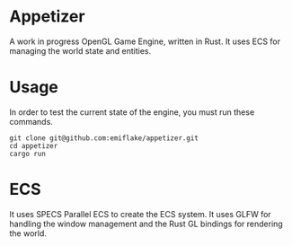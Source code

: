 # Appetizer
A work in progress OpenGL Game Engine, written in Rust. 
It uses ECS for managing the world state and entities.

# Usage
In order to test the current state of the engine, you must run these commands.
```
git clone git@github.com:emiflake/appetizer.git
cd appetizer
cargo run
```
# ECS
It uses SPECS Parallel ECS to create the ECS system.
It uses GLFW for handling the window management and the Rust GL bindings for rendering the world.
